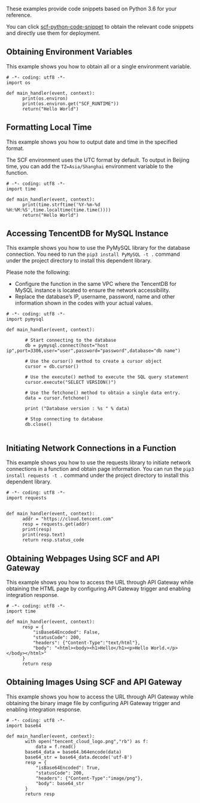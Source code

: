 These examples provide code snippets based on Python 3.6 for your reference.

You can click [scf-python-code-snippet](https://github.com/awesome-scf/scf-python-code-snippet) to obtain the relevant code snippets and directly use them for deployment.

## Obtaining Environment Variables

This example shows you how to obtain all or a single environment variable.

```
# -*- coding: utf8 -*-
import os
		
def main_handler(event, context):
      print(os.environ)
      print(os.environ.get("SCF_RUNTIME"))
      return("Hello World")
```

## Formatting Local Time

This example shows you how to output date and time in the specified format.

The SCF environment uses the UTC format by default. To output in Beijing time, you can add the `TZ=Asia/Shanghai` environment variable to the function.

```
# -*- coding: utf8 -*-
import time
		
def main_handler(event, context):
      print(time.strftime('%Y-%m-%d %H:%M:%S',time.localtime(time.time())))   
      return("Hello World")
```

## Accessing TencentDB for MySQL Instance

This example shows you how to use the PyMySQL library for the database connection. You need to run the `pip3 install PyMySQL -t .` command under the project directory to install this dependent library.

Please note the following:

* Configure the function in the same VPC where the TencentDB for MySQL instance is located to ensure the network accessibility.
* Replace the database’s IP, username, password, name and other information shown in the codes with your actual values.


```
# -*- coding: utf8 -*-
import pymysql

def main_handler(event, context):
        
       # Start connecting to the database
       db = pymysql.connect(host="host ip",port=3306,user="user",password="password",database="db name")
    
       # Use the cursor() method to create a cursor object
       cursor = db.cursor()
    
       # Use the execute() method to execute the SQL query statement 
       cursor.execute("SELECT VERSION()")
    
       # Use the fetchone() method to obtain a single data entry.
       data = cursor.fetchone()
    
       print ("Database version : %s " % data)
    
       # Stop connecting to database
       db.close()
    
```

## Initiating Network Connections in a Function

This example shows you how to use the requests library to initiate network connections in a function and obtain page information. You can run the `pip3 install requests -t .` command under the project directory to install this dependent library.

```
# -*- coding: utf8 -*-
import requests
	

def main_handler(event, context):
      addr = "https://cloud.tencent.com"    
      resp = requests.get(addr)
      print(resp)
      print(resp.text)
      return resp.status_code

```


## Obtaining Webpages Using SCF and API Gateway

This example shows you how to access the URL through API Gateway while obtaining the HTML page by configuring API Gateway trigger and enabling integration response.

```
# -*- coding: utf8 -*-
import time

def main_handler(event, context):
      resp = {
          "isBase64Encoded": False,
          "statusCode": 200,
          "headers": {"Content-Type":"text/html"},
          "body": "<html><body><h1>Hello</h1><p>Hello World.</p></body></html>"
      }  
      return resp
```

## Obtaining Images Using SCF and API Gateway

This example shows you how to access the URL through API Gateway while obtaining the binary image file by configuring API Gateway trigger and enabling integration response.


```
# -*- coding: utf8 -*-
import base64

def main_handler(event, context):
       with open("tencent_cloud_logo.png","rb") as f:
           data = f.read()
       base64_data = base64.b64encode(data)    
       base64_str = base64_data.decode('utf-8')
       resp = {
           "isBase64Encoded": True,
           "statusCode": 200,
           "headers": {"Content-Type":"image/png"},
           "body": base64_str
       }
       return resp
```

